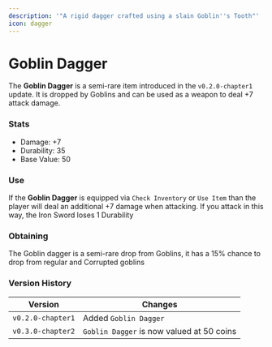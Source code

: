 ```yaml
---
description: '"A rigid dagger crafted using a slain Goblin''s Tooth"'
icon: dagger
---
```


# Goblin Dagger

The **Goblin Dagger** is a semi-rare item introduced in the `v0.2.0-chapter1` update. It is dropped by Goblins and can be used as a weapon to deal +7 attack damage.

### Stats

* Damage: +7
* Durability: 35
* Base Value: 50

### Use

If the **Goblin Dagger** is equipped via `Check Inventory` or `Use Item` than the player will deal an additional +7 damage when attacking. If you attack in this way, the Iron Sword loses 1 Durability

### Obtaining

The Goblin dagger is a semi-rare drop from Goblins, it has a 15% chance to drop from regular and Corrupted goblins

### Version History

| Version           | Changes                                   |
| ----------------- | ----------------------------------------- |
| `v0.2.0-chapter1` | Added `Goblin Dagger`                     |
| `v0.3.0-chapter2` | `Goblin Dagger` is now valued at 50 coins |
